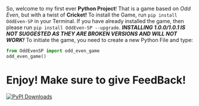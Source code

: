 So, welcome to my first ever **Python Project**! That is a game based on *Odd Even*, but with a twist of **Cricket!**
To install the Game, run `pip install OddEven-SP` in your Terminal. If you have already installed the game, then please run `pip install OddEven-SP --upgrade`. 
***INSTALLING 1.0.0/1.0.1 IS NOT SUGGESTED AS THEY ARE BROKEN VERSIONS AND WILL NOT WORK!***
To initiate the game, you need to create a new Python File and type:
```py
from OddEvenSP import odd_even_game
odd_even_game()
```
# Enjoy! Make sure to give FeedBack!

[![PyPI Downloads](https://static.pepy.tech/badge/oddeven-sp)](https://pepy.tech/projects/oddeven-sp)
